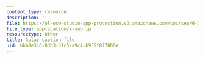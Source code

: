 ```yaml
---
content_type: resource
description: ''
file: https://ol-ocw-studio-app-production.s3.amazonaws.com/courses/6-00-introduction-to-computer-science-and-programming-fall-2008/bbb8e3c60db351c5a9c4b935f877800e_Pij6J0HsYFA.vtt
file_type: application/x-subrip
resourcetype: Other
title: 3play caption file
uid: bbb8e3c6-0db3-51c5-a9c4-b935f877800e
---
```

